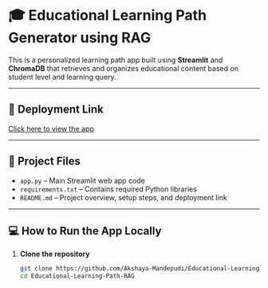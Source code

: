 # 🎓 Educational Learning Path Generator using RAG

This is a personalized learning path app built using **Streamlit** and **ChromaDB** that retrieves and organizes educational content based on student level and learning query.

---

## 🔗 Deployment Link  
[Click here to view the app](https://educational-learning-path-rag.streamlit.app)

---

## 📁 Project Files

- `app.py` – Main Streamlit web app code
- `requirements.txt` – Contains required Python libraries
- `README.md` – Project overview, setup steps, and deployment link

---

## 💻 How to Run the App Locally

1. **Clone the repository**  
   ```bash
   git clone https://github.com/Akshaya-Mandepudi/Educational-Learning-Path-RAG.git
   cd Educational-Learning-Path-RAG

